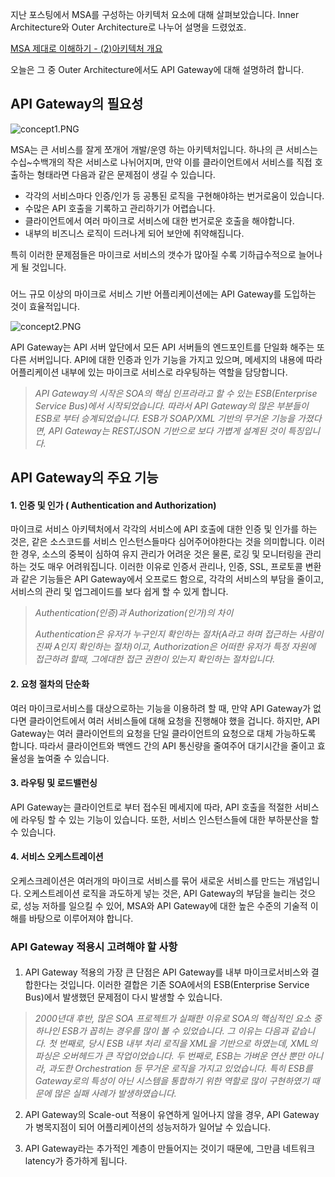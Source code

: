 지난 포스팅에서 MSA를 구성하는 아키텍처 요소에 대해 살펴보았습니다. Inner Architecture와 Outer Architecture로 나누어 설명을 드렸었죠.   

[MSA 제대로 이해하기 - (2)아키텍처 개요](https://velog.io/@tedigom/MSA-%EC%A0%9C%EB%8C%80%EB%A1%9C-%EC%9D%B4%ED%95%B4%ED%95%98%EA%B8%B0-2-MSA-Outer-Architecure)

오늘은 그 중 Outer Architecture에서도 API Gateway에 대해 설명하려 합니다.  

## API Gateway의 필요성



![concept1.PNG](https://images.velog.io/post-images/tedigom/5ae7a9e0-ff02-11e9-929b-8bdd0f9b8460/concept1.PNG)

MSA는 큰 서비스를 잘게 쪼개어 개발/운영 하는 아키텍처입니다. 하나의 큰 서비스는 수십~수백개의 작은 서비스로 나뉘어지며, 만약 이를 클라이언트에서 서비스를 직접 호출하는 형태라면 다음과 같은 문제점이 생길 수 있습니다.

* 각각의 서비스마다 인증/인가 등 공통된 로직을 구현해야하는 번거로움이 있습니다.
* 수많은 API 호출을 기록하고 관리하기가 어렵습니다.
* 클라이언트에서 여러 마이크로 서비스에 대한 번거로운 호출을 해야합니다.
* 내부의 비즈니스 로직이 드러나게 되어 보안에 취약해집니다.

특히 이러한 문제점들은 마이크로 서비스의 갯수가 많아질 수록 기하급수적으로 늘어나게 될 것입니다. 

###  

어느 규모 이상의 마이크로 서비스 기반 어플리케이션에는 API Gateway를 도입하는 것이 효율적입니다.


![concept2.PNG](https://images.velog.io/post-images/tedigom/4e85f7b0-ffca-11e9-86a4-6bfda3e4890b/concept2.PNG)

API Gateway는 API 서버 앞단에서 모든 API 서버들의 엔드포인트를 단일화 해주는 또다른 서버입니다. API에 대한 인증과 인가 기능을 가지고 있으며, 메세지의 내용에 따라 어플리케이션 내부에 있는 마이크로 서비스로 라우팅하는 역할을 담당합니다.

> _API Gateway의 시작은 SOA의 핵심 인프라라고 할 수 있는 ESB(Enterprise Service Bus)에서 시작되었습니다. 따라서 API Gateway의 많은 부분들이 ESB로 부터 승계되었습니다._
_ESB가 SOAP/XML 기반의 무거운 기능을 가졌다면, API Gateway는 REST/JSON 기반으로 보다 가볍게 설계된 것이 특징입니다._


## API Gateway의 주요 기능

#### 1. 인증 및 인가 ( Authentication and Authorization)

마이크로 서비스 아키텍처에서 각각의 서비스에 API 호출에 대한 인증 및 인가를 하는 것은, 같은 소스코드를 서비스 인스턴스들마다 심어주어야한다는 것을 의미합니다. 이러한 경우, 소스의 중복이 심하여 유지 관리가 어려운 것은 물론, 로깅 및 모니터링을 관리하는 것도 매우 어려워집니다. 
이러한 이유로 인증서 관리나, 인증, SSL, 프로토콜 변환과 같은 기능들은 API Gateway에서 오프로드 함으로, 각각의 서비스의 부담을 줄이고, 서비스의 관리 및 업그레이드를 보다 쉽게 할 수 있게 합니다.

> _*Authentication(인증)과 Authorization(인가)의 차이*_
>
>_Authentication은 유저가 누구인지 확인하는 절차(A라고 하며 접근하는 사람이 진짜 A인지 확인하는 절차)이고, Authorization은 어떠한 유저가 특정 자원에 접근하려 할때, 그에대한 접근 권한이 있는지 확인하는 절차입니다._ 

#### 2. 요청 절차의 단순화

여러 마이크로서비스를 대상으로하는 기능을 이용하려 할 때, 만약 API Gateway가 없다면 클라이언트에서 여러 서비스들에 대해 요청을 진행해야 했을 겁니다.
하지만, API Gateway는 여러 클라이언트의 요청을 단일 클라이언트의 요청으로 대체 가능하도록 합니다. 따라서 클라이언트와 백엔드 간의 API 통신량을 줄여주어 대기시간을 줄이고 효율성을 높여줄 수 있습니다.

#### 3. 라우팅 및 로드밸런싱

API Gateway는 클라이언트로 부터 접수된 메세지에 따라, API 호출을 적절한 서비스에 라우팅 할 수 있는 기능이 있습니다. 또한, 서비스 인스턴스들에 대한 부하분산을 할 수 있습니다.


#### 4. 서비스 오케스트레이션
오케스크레이션은 여러개의 마이크로 서비스를 묶어 새로운 서비스를 만드는 개념입니다. 오케스트레이션 로직을 과도하게 넣는 것은, API Gateway의 부담을 늘리는 것으로, 성능 저하를 일으킬 수 있어, MSA와 API Gateway에 대한 높은 수준의 기술적 이해를 바탕으로 이루어져야 합니다. 





### API Gateway 적용시 고려해야 할 사항  

####  
1.  API Gateway 적용의 가장 큰 단점은 API Gateway를 내부 마이크로서비스와 결합한다는 것입니다. 이러한 결합은 기존 SOA에서의 ESB(Enterprise Service Bus)에서 발생했던 문제점이 다시 발생할 수 있습니다.


> _2000년대 후반, 많은 SOA 프로젝트가 실패한 이유로 SOA의 핵심적인 요소 중 하나인 ESB가 꼽히는 경우를 많이 볼 수 있었습니다. 그 이유는 다음과 같습니다.
첫 번째로, 당시 ESB 내부 처리 로직을 XML을 기반으로 하였는데, XML의 파싱은 오버헤드가 큰 작업이었습니다.
두 번째로, ESB는 가벼운 연산 뿐만 아니라, 과도한 Orchestration 등 무거운 로직을 가지고 있었습니다. 특히 ESB를 Gateway로의 특성이 아닌 시스템을 통합하기 위한 역할로 많이 구현하였기 때문에 많은 실패 사례가 발생하였습니다._

2. API Gateway의 Scale-out 적용이 유연하게 일어나지 않을 경우, API Gateway가 병목지점이 되어 어플리케이션의 성능저하가 일어날 수 있습니다.

3. API Gateway라는 추가적인 계층이 만들어지는 것이기 때문에, 그만큼 네트워크 latency가 증가하게 됩니다. 
